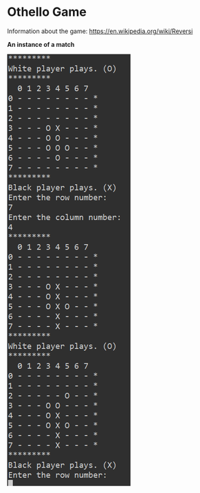 # Othello Game

Information about the game: https://en.wikipedia.org/wiki/Reversi

__An instance of a match__

![Game Instance](./gameInstance.PNG)